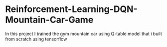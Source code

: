 # Reinforcement-Learning-DQN-Mountain-Car-Game
In this project I trained the gym mountain car using Q-table model that i built from scratch using tensorflow

